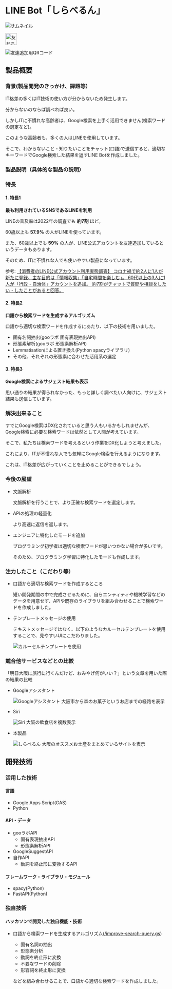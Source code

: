 # LINE Bot「しらべるん」

[![サムネイル](しらべるんスライド.png)](https://lin.ee/RQ1YzE6)

<a href="https://lin.ee/RQ1YzE6"><img src="https://scdn.line-apps.com/n/line_add_friends/btn/ja.png" alt="友だち追加" height="36" border="0"></a>

![友達追加用QRコード](gainfriends_qr.png)

## 製品概要
### 背景(製品開発のきっかけ、課題等）

IT格差の多くはIT技術の使い方が分からないため発生します。

分からないのならば調べれば良い。

しかしITに不慣れな高齢者は、Google検索を上手く活用できません(検索ワードの選定など)。

このような高齢者も、多くの人はLINEを使用しています。

そこで、わからないこと・知りたいことをチャット(口語)で送信すると、適切なキーワードでGoogle検索した結果を返すLINE Botを作成しました。

### 製品説明（具体的な製品の説明）
### 特長
#### 1. 特長1

**最も利用されているSNSであるLINEを利用**

LINEの普及率は2022年の調査でも **約7割** ほど。

60歳以上も **57.9%** の人がLINEを使っています。

また、60歳以上でも **59%** の人が、LINE公式アカウントを友達追加しているというデータもあります。

そのため、ITに不慣れな人でも使いやすい製品になっています。

参考: [【消費者のLINE公式アカウント利用実態調査】
コロナ禍で約2人に1人が新たに登録、主な目的は「情報収集」「自宅時間を楽しむ」。 60代以上の3人に1人が「行政・自治体」アカウントを追加。 約7割がチャットで質問や相談をしたい・したことがあると回答。
](https://mobilus.co.jp/press-release/24414)

#### 2. 特長2

**口語から検索ワードを生成するアルゴリズム** 

口語から適切な検索ワードを作成するにあたり、以下の技術を用いました。

- 固有名詞抽出(gooラボ 固有表現抽出API)
- 形態素解析(gooラボ 形態素解析API)
- Lemmatisationによる置き換え(Python spacyライブラリ)
- その他、それぞれの形態素に合わせた活用系の選定

#### 3. 特長3

**Google検索によるサジェスト結果も表示**

思い通りの結果が得られなかった、もっと詳しく調べたい人向けに、サジェスト結果も送信しています。

### 解決出来ること

すでにGoogle検索はDX化されていると思う人もいるかもしれませんが、Google検索に必要な検索ワードは依然として人間が考えています。

そこで、私たちは検索ワードを考えるという作業をDX化しようと考えました。

これにより、ITが不慣れな人でも気軽にGoogle検索を行えるようになります。

これは、IT格差が広がっていくことを止めることができるでしょう。

### 今後の展望
* 文脈解析
  
  文脈解析を行うことで、より正確な検索ワードを選定します。
* APIの処理の軽量化

  より高速に返信を返します。

* エンジニアに特化したモードを追加
  
  プログラミング初学者は適切な検索ワードが思いつかない場合が多いです。

  そのため、プログラミング学習に特化したモードも作成します。

### 注力したこと（こだわり等）
* 口語から適切な検索ワードを作成するところ
  
  短い開発期間の中で完成させるために、自らエンティティや機械学習などのデータを用意せず、APIや既存のライブラリを組み合わせることで検索ワードを作成しました。

* テンプレートメッセージの使用

  テキストメッセージではなく、以下のようなカルーセルテンプレートを使用することで、見やすいUIにこだわりました。

  ![カルーセルテンプレートを使用](carousel.png)

### 競合他サービスなどとの比較
「明日大阪に旅行に行くんだけど、おみやげ何がいい？」という文章を用いた際の結果の比較
* Googleアシスタント
  
  ![Googleアシスタント](GoogleAssistant.png)
  大阪市から森のお菓子というお店までの経路を表示
* Siri
  
  ![Siri](siri.png)
  大阪の飲食店を複数表示
* 本製品
  
  ![しらべるん](shiraberun.png)
  大阪のオススメお土産をまとめているサイトを表示

## 開発技術
### 活用した技術

#### 言語
* Google Apps Script(GAS)
* Python

#### API・データ
* gooラボAPI
  * 固有表現抽出API
  * 形態素解析API
* GoogleSuggestAPI
* 自作API
  * 動詞を終止形に変換するAPI

#### フレームワーク・ライブラリ・モジュール
* spacy(Python)
* FastAPI(Python)

<!-- #### デバイス
* 
*  -->

### 独自技術
#### ハッカソンで開発した独自機能・技術
* 口語から検索ワードを生成するアルゴリズム([/improve-search-query.gs](https://github.com/jphacks/C_2211/blob/develop/improve-search-query.gs))
  
  - 固有名詞の抽出
  - 形態素分析
  - 動詞を終止形に変換
  - 不要なワードの削除
  - 形容詞を終止形に変換

  などを組み合わせることで、口語から適切な検索ワードを作成しました。
  
<!-- * 特に力を入れた部分をファイルリンク、またはcommit_idを記載してください。 -->

<!-- #### 製品に取り入れた研究内容（データ・ソフトウェアなど）（※アカデミック部門の場合のみ提出必須）
* 
*  -->
